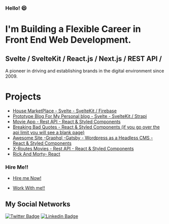 ### Hello!  😄

# I'm Building a Flexible Career in Front End Web Development.

## Svelte / SvelteKit / React.js / Next.js / REST API /

A pioneer in driving and establishing brands in the digital environment since 2009.

# Projects

- [House MarketPlace - Svelte - SvelteKit / Firebase](https://house-nine.vercel.app/)
- [Prototype Blog For My Personal blog - Svelte - SvelteKit / Strapi](https://www.netviews.net/)
- [Movie App - Rest API - React & Styled Components](https://nifty-varahamihira-f9da4d.netlify.app/)
- [Breaking Bad Quotes - React & Styled Components (if you go over the api limit you will see a blank page) ](https://zealous-benz-a0e30d.netlify.app/)
- [Awesome Site -Graphql -Gatsby - Wordpress as a Headless CMS - React & Styled Components](https://awesome-joliot-d12da0.netlify.app/)
- [X-Routes Movies - Rest API - React & Styled Components](https://infallible-brattain-0cb0e7.netlify.app/)
- [Rick And Morty- React](https://amazing-sammet-737bb8.netlify.app/)

### Hire Me!!
- [Hire me Now!](https://www.linkedin.com/in/ricardodepaula/)

- [Work With me!!](https://www.fiverr.com/share/9wa7eA)

## My Social Networks

[![Twitter Badge](https://img.shields.io/badge/-Twitter-1ca0f1?style=flat-square&labelColor=1ca0f1&logo=twitter&logoColor=white&link=https://twitter.com/redes_sociais)](https://twitter.com/redes_sociais) [![Linkedin Badge](https://img.shields.io/badge/-LinkedIn-blue?style=flat-square&logo=Linkedin&logoColor=white&link=https://www.linkedin.com/in/ricardodepaula/)](https://www.linkedin.com/in/ricardodepaula/)


<!--
**rcapdepaula/rcapdepaula** is a ✨ _special_ ✨ repository because its `README.md` (this file) appears on your GitHub profile.

Here are some ideas to get you started:

- 🔭 I’m currently working on ...
- 🌱 I’m currently learning ...
- 👯 I’m looking to collaborate on ...
- 🤔 I’m looking for help with ...
- 💬 Ask me about ...
- 📫 How to reach me: ...
- 😄 Pronouns: ...
- ⚡ Fun fact: ...
-->
